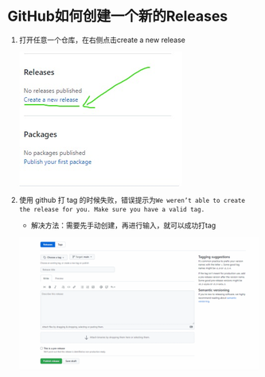 # GitHub如何创建一个新的Releases

1. 打开任意一个仓库，在右侧点击create a new release

   ![](images/12.jpeg)

2. 使用 github 打 tag 的时候失败，错误提示为`We weren’t able to create the release for you. Make sure you have a valid tag.`

   - 解决方法：需要先手动创建，再进行输入，就可以成功打tag

   ![](images/13.gif)

   